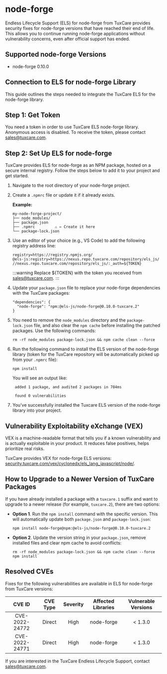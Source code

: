 # node-forge

Endless Lifecycle Support (ELS) for node-forge from TuxCare provides security fixes for node-forge versions that have reached their end of life. This allows you to continue running node-forge applications without vulnerability concerns, even after official support has ended.

## Supported node-forge Versions

* node-forge 0.10.0

## Connection to ELS for node-forge Library

This guide outlines the steps needed to integrate the TuxCare ELS for the node-forge library.

## Step 1: Get Token

You need a token in order to use TuxCare ELS node-forge library. Anonymous access is disabled. To receive the token, please contact [sales@tuxcare.com](mailto:sales@tuxcare.com).

## Step 2: Set Up ELS for node-forge

TuxCare provides ELS for node-forge as an NPM package, hosted on a secure internal registry. Follow the steps below to add it to your project and get started.

1. Navigate to the root directory of your node-forge project.
2. Create a `.npmrc` file or update it if it already exists.

   **Example:**

   ```text
   my-node-forge-project/
   ├── node_modules/
   ├── package.json
   ├── .npmrc         ⚠️ ← Create it here
   └── package-lock.json
   ```

3. Use an editor of your choice (e.g., VS Code) to add the following registry address line:

   <CodeWithCopy>

   ```text
   registry=https://registry.npmjs.org/
   @els-js:registry=https://nexus.repo.tuxcare.com/repository/els_js/
   //nexus.repo.tuxcare.com/repository/els_js/:_auth=${TOKEN}
   ```

   </CodeWithCopy>

   :::warning
   Replace ${TOKEN} with the token you received from [sales@tuxcare.com](mailto:sales@tuxcare.com).
   :::

4. Update your `package.json` file to replace your node-forge dependencies with the TuxCare packages:

   <CodeWithCopy>

   ```text
   "dependencies": {
     "node-forge": "npm:@els-js/node-forge@0.10.0-tuxcare.2"
   }
   ```

   </CodeWithCopy>

5. You need to remove the `node_modules` directory and the `package-lock.json` file, and also clear the `npm cache` before installing the patched packages. Use the following commands:
   
   <CodeWithCopy>

   ```text
   rm -rf node_modules package-lock.json && npm cache clean --force
   ```

   </CodeWithCopy>

6. Run the following command to install the ELS version of the node-forge library (token for the TuxCare repository will be automatically picked up from your `.npmrc` file):

   <CodeWithCopy>

   ```text
   npm install
   ```

   </CodeWithCopy>

   You will see an output like:

   ```text
    added 1 package, and audited 2 packages in 784ms
    
    found 0 vulnerabilities
   ```

7. You've successfully installed the Tuxcare ELS version of the node-forge library into your project.

## Vulnerability Exploitability eXchange (VEX) 

VEX is a machine-readable format that tells you if a known vulnerability and is actually exploitable in your product. It reduces false positives, helps prioritize real risks.

TuxCare provides VEX for node-forge ELS versions: [security.tuxcare.com/vex/cyclonedx/els_lang_javascript/node/](https://security.tuxcare.com/vex/cyclonedx/els_lang_javascript/node/).

## How to Upgrade to a Newer Version of TuxCare Packages

If you have already installed a package with a `tuxcare.1` suffix and want to upgrade to a newer release (for example, `tuxcare.2`), there are two options:

* **Option 1**. Run the `npm install` command with the specific version. This will automatically update both `package.json` and `package-lock.json`:

  <CodeWithCopy>

  ```text
  npm install node-forge@npm:@els-js/node-forge@0.10.0-tuxcare.2
  ```

  </CodeWithCopy>

* **Option 2**. Update the version string in your `package.json`, remove installed files and clear npm cache to avoid conflicts:

  <CodeWithCopy>

  ```text
  rm -rf node_modules package-lock.json && npm cache clean --force
  npm install
  ```

  </CodeWithCopy>

## Resolved CVEs

Fixes for the following vulnerabilities are available in ELS for node-forge from TuxCare versions:

| CVE ID         | CVE Type | Severity | Affected Libraries | Vulnerable Versions |
| :------------: | :------: |:--------:|:------------------:| :----------------: |
| CVE-2022-24772 | Direct   | High     | node-forge        | < 1.3.0           |
| CVE-2022-24771 | Direct   | High     | node-forge        | < 1.3.0           |

If you are interested in the TuxCare Endless Lifecycle Support, contact [sales@tuxcare.com](mailto:sales@tuxcare.com).
